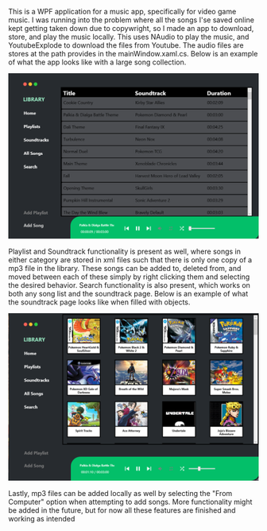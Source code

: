 This is a WPF application for a music app, specifically for video game music. I was running into the problem where all the songs I'se saved online kept getting taken down due to copywright, so I made an app to download, store, and play the music locally. This uses NAudio to play the music, and YoutubeExplode to download the files from Youtube. The audio files are stores at the path provides in the mainWindow.xaml.cs. Below is an example of what the app looks like with a large song collection.

![Alt Text](https://raw.githubusercontent.com/GriffinHalloran/VGMPlayer/master/Song%20Collection.png)

Playlist and Soundtrack functionality is present as well, where songs in either category are stored in xml files such that there is only one copy of a mp3 file in the library. These songs can be added to, deleted from, and moved between each of these simply by right clicking them and selecting the desired behavior. Search functionality is also present, which works on both any song list and the soundtrack page. Below is an example of what the soundtrack page looks like when filled with objects.

![Alt Text](https://raw.githubusercontent.com/GriffinHalloran/VGMPlayer/master/Soundtrack%20Page.png)

Lastly, mp3 files can be added locally as well by selecting the "From Computer" option when attempting to add songs. More functionality might be added in the future, but for now all these features are finished and working as intended
